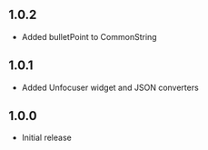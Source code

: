 ## 1.0.2

* Added bulletPoint to CommonString

## 1.0.1

* Added Unfocuser widget and JSON converters

## 1.0.0

* Initial release
